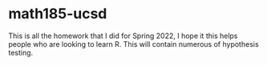# math185-ucsd
This is all the homework that I did for Spring 2022, I hope it this helps people who are looking to learn R. This will contain numerous of hypothesis testing.
